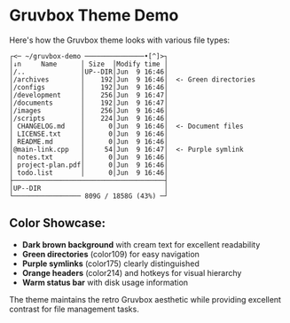 # Gruvbox Theme Demo

Here's how the Gruvbox theme looks with various file types:

```
┌<─ ~/gruvbox-demo ───────────────•[^]>┐
│↓n     Name      │ Size  │Modify time │
│/..              │UP--DIR│Jun  9 16:46│
│/archives        │    192│Jun  9 16:46│  <- Green directories
│/configs         │    192│Jun  9 16:46│
│/development     │    256│Jun  9 16:47│
│/documents       │    192│Jun  9 16:47│
│/images          │    256│Jun  9 16:46│
│/scripts         │    224│Jun  9 16:46│
│ CHANGELOG.md    │      0│Jun  9 16:46│  <- Document files
│ LICENSE.txt     │      0│Jun  9 16:46│
│ README.md       │      0│Jun  9 16:46│
│@main-link.cpp   │     54│Jun  9 16:47│  <- Purple symlink
│ notes.txt       │      0│Jun  9 16:46│
│ project-plan.pdf│      0│Jun  9 16:46│
│ todo.list       │      0│Jun  9 16:46│
├──────────────────────────────────────┤
│UP--DIR                               │
└───────────────── 809G / 1858G (43%) ─┘
```

## Color Showcase:
- **Dark brown background** with cream text for excellent readability
- **Green directories** (color109) for easy navigation
- **Purple symlinks** (color175) clearly distinguished  
- **Orange headers** (color214) and hotkeys for visual hierarchy
- **Warm status bar** with disk usage information

The theme maintains the retro Gruvbox aesthetic while providing excellent contrast for file management tasks.